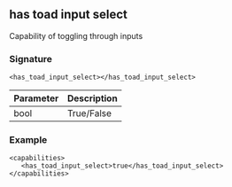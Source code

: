 ## has toad input select

Capability of toggling through inputs


### Signature

`<has_toad_input_select></has_toad_input_select>`


| Parameter | Description |
| --- | --- |
| bool | True/False |


### Example

	<capabilities>
	   <has_toad_input_select>true</has_toad_input_select>
	</capabilities>
